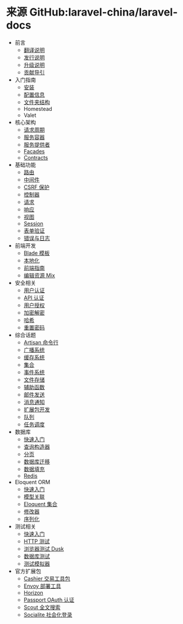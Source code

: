 # 来源 GitHub:laravel-china/laravel-docs

- 前言
  - [翻译说明](../content/index?gitbook=laravel-docs.zh-cn&key=about.md)
  - [发行说明](../content/index?gitbook=laravel-docs.zh-cn&key=releases.md)
  - [升级说明](../content/index?gitbook=laravel-docs.zh-cn&key=upgrade.md)
  - [贡献导引](../content/index?gitbook=laravel-docs.zh-cn&key=contributions.md)
- 入门指南
  - [安装](../content/index?gitbook=laravel-docs.zh-cn&key=installation.md)
  - [配置信息](../content/index?gitbook=laravel-docs.zh-cn&key=configuration.md)
  - [文件夹结构](../content/index?gitbook=laravel-docs.zh-cn&key=structure.md)
  - Homestead
  - Valet
- 核心架构
  - [请求周期](../content/index?gitbook=laravel-docs.zh-cn&key=lifecycle.md)
  - [服务容器](../content/index?gitbook=laravel-docs.zh-cn&key=container.md)
  - [服务提供者](../content/index?gitbook=laravel-docs.zh-cn&key=providers.md)
  - [Facades](../content/index?gitbook=laravel-docs.zh-cn&key=facades.md)
  - [Contracts](../content/index?gitbook=laravel-docs.zh-cn&key=contracts.md)
- 基础功能
  - [路由](../content/index?gitbook=laravel-docs.zh-cn&key=routing.md)
  - [中间件](../content/index?gitbook=laravel-docs.zh-cn&key=middleware.md)
  - [CSRF 保护](../content/index?gitbook=laravel-docs.zh-cn&key=csrf.md)
  - [控制器](../content/index?gitbook=laravel-docs.zh-cn&key=controllers.md)
  - [请求](../content/index?gitbook=laravel-docs.zh-cn&key=requests.md)
  - [响应](../content/index?gitbook=laravel-docs.zh-cn&key=responses.md)
  - [视图](../content/index?gitbook=laravel-docs.zh-cn&key=views.md)
  - [Session](../content/index?gitbook=laravel-docs.zh-cn&key=session.md)
  - [表单验证](../content/index?gitbook=laravel-docs.zh-cn&key=validation.md)
  - [错误与日志](../content/index?gitbook=laravel-docs.zh-cn&key=errors.md)
- 前端开发
  - [Blade 模板](../content/index?gitbook=laravel-docs.zh-cn&key=blade.md)
  - [本地化](../content/index?gitbook=laravel-docs.zh-cn&key=localization.md)
  - [前端指南](../content/index?gitbook=laravel-docs.zh-cn&key=frontend.md)
  - [编辑资源 Mix](../content/index?gitbook=laravel-docs.zh-cn&key=mix.md)
- 安全相关
  - [用户认证](../content/index?gitbook=laravel-docs.zh-cn&key=authentication.md)
  - [API 认证](../content/index?gitbook=laravel-docs.zh-cn&key=passport.md)
  - [用户授权](../content/index?gitbook=laravel-docs.zh-cn&key=authorization.md)
  - [加密解密](../content/index?gitbook=laravel-docs.zh-cn&key=encryption.md)
  - [哈希](../content/index?gitbook=laravel-docs.zh-cn&key=hashing.md)
  - [重置密码](../content/index?gitbook=laravel-docs.zh-cn&key=passwords.md)
- 综合话题
  - [Artisan 命令行](../content/index?gitbook=laravel-docs.zh-cn&key=artisan.md)
  - [广播系统](../content/index?gitbook=laravel-docs.zh-cn&key=broadcasting.md)
  - [缓存系统](../content/index?gitbook=laravel-docs.zh-cn&key=cache.md)
  - [集合](../content/index?gitbook=laravel-docs.zh-cn&key=collections.md)
  - [事件系统](../content/index?gitbook=laravel-docs.zh-cn&key=events.md)
  - [文件存储](../content/index?gitbook=laravel-docs.zh-cn&key=filesystem.md)
  - [辅助函数](../content/index?gitbook=laravel-docs.zh-cn&key=helpers.md)
  - [邮件发送](../content/index?gitbook=laravel-docs.zh-cn&key=mail.md)
  - [消息通知](../content/index?gitbook=laravel-docs.zh-cn&key=notifications.md)
  - [扩展包开发](../content/index?gitbook=laravel-docs.zh-cn&key=packages.md)
  - [队列](../content/index?gitbook=laravel-docs.zh-cn&key=queues.md)
  - [任务调度](../content/index?gitbook=laravel-docs.zh-cn&key=scheduling.md)
- 数据库
  - [快速入门](../content/index?gitbook=laravel-docs.zh-cn&key=database.md)
  - [查询构造器](../content/index?gitbook=laravel-docs.zh-cn&key=queries.md)
  - [分页](../content/index?gitbook=laravel-docs.zh-cn&key=pagination.md)
  - [数据库迁移](../content/index?gitbook=laravel-docs.zh-cn&key=migrations.md)
  - [数据填充](../content/index?gitbook=laravel-docs.zh-cn&key=seeding.md)
  - [Redis](../content/index?gitbook=laravel-docs.zh-cn&key=redis.md)
- Eloquent ORM
  - [快速入门](../content/index?gitbook=laravel-docs.zh-cn&key=eloquent.md)
  - [模型关联](../content/index?gitbook=laravel-docs.zh-cn&key=eloquent-relationships.md)
  - [Eloquent 集合](../content/index?gitbook=laravel-docs.zh-cn&key=eloquent-collections.md)
  - [修改器](../content/index?gitbook=laravel-docs.zh-cn&key=eloquent-mutators.md)
  - [序列化](../content/index?gitbook=laravel-docs.zh-cn&key=eloquent-serialization.md)
- 测试相关
  - [快速入门](../content/index?gitbook=laravel-docs.zh-cn&key=testing.md)
  - [HTTP 测试](../content/index?gitbook=laravel-docs.zh-cn&key=http-tests.md)
  - [浏览器测试 Dusk](../content/index?gitbook=laravel-docs.zh-cn&key=dusk.md)
  - [数据库测试](../content/index?gitbook=laravel-docs.zh-cn&key=database-testing.md)
  - [测试模拟器](../content/index?gitbook=laravel-docs.zh-cn&key=mocking.md)
- 官方扩展包
  - [Cashier 交易工具包](../content/index?gitbook=laravel-docs.zh-cn&key=billing.md)
  - [Envoy 部署工具](../content/index?gitbook=laravel-docs.zh-cn&key=envoy.md)
  - [Horizon](../content/index?gitbook=laravel-docs.zh-cn&key=horizon.md)
  - [Passport OAuth 认证](../content/index?gitbook=laravel-docs.zh-cn&key=passport.md)
  - [Scout 全文搜索](../content/index?gitbook=laravel-docs.zh-cn&key=scout.md)
  - [Socialite 社会化登录](../content/index?gitbook=laravel-docs.zh-cn&key=socialite.md)
